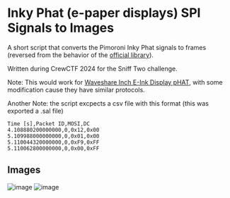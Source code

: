 # Inky Phat (e-paper displays) SPI Signals to Images

A short script that converts the Pimoroni Inky Phat signals to frames (reversed from the behavior of the [official library](https://github.com/pimoroni/inky)).

Written during CrewCTF 2024 for the Sniff Two challenge.

Note: This would work for [Waveshare Inch E-Ink Display pHAT](https://www.waveshare.com/wiki/2.13inch_e-Paper_HAT), with some modification cause they have similar protocols.

Another Note: the script excpects a csv file with this format (this was exported a .sal file)
```
Time [s],Packet ID,MOSI,DC
4.108880200000000,0,0x12,0x00
5.109988000000000,0,0x01,0x00
5.110044320000000,0,0xF9,0xFF
5.110062800000000,0,0x00,0xFF
```
## Images

![image](https://github.com/user-attachments/assets/59343660-4f01-4fdd-b848-ff6482ee0a8a)
![image](https://github.com/user-attachments/assets/511eee09-0989-4f0b-8420-97e06ad5762f)
